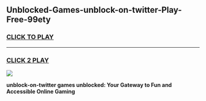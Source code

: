 
## Unblocked-Games-unblock-on-twitter-Play-Free-99ety
<h3>
<a href="https://premium76.site?title=unblock-on-twitter&ref=10A">CLICK TO PLAY</a></h3>
<hr>

<h3>
<a href="https://premium76.site?title=unblock-on-twitter&ref=10A">CLICK 2 PLAY</a>
  
</h3>

<a href="https://premium76.site?title=unblock-on-twitter&ref=10A"><img src="https://clearcache.store/games.png"></a>


**unblock-on-twitter games unblocked: Your Gateway to Fun and Accessible Online Gaming**
